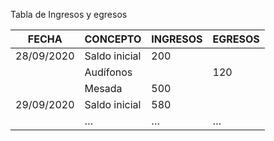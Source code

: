 Tabla de Ingresos y egresos

| FECHA | CONCEPTO | INGRESOS | EGRESOS |
| --- | --- | --- | --- |
| 28/09/2020 | Saldo inicial | 200 |     |
|     | Audífonos |     | 120 |
|     | Mesada | 500 |     |
| 29/09/2020 | Saldo inicial | 580 |     |
|     | …   | …   | …   |
